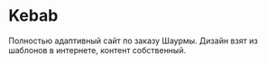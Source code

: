 # Kebab
Полностью адаптивный сайт по заказу Шаурмы. Дизайн взят из шаблонов в интернете, контент собственный.
